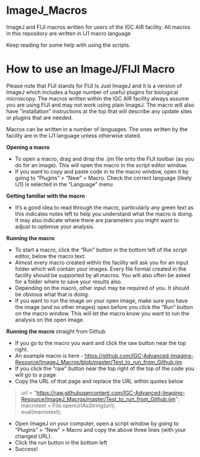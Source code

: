 # ImageJ_Macros

ImageJ and FIJI macros written for users of the IGC AIR facility.
All macros in this repository are written in IJ1 macro language

Keep reading for some help with using the scripts.

# How to use an ImageJ/FIJI Macro

Please note that FIJI stands for FIJI Is Just ImageJ and it is a version of ImageJ which includes a huge number of useful plugins for biological microscopy. The macros written within the IGC AIR facility always assume you are using FIJI and may not work using plain ImageJ. The macro will also have "installation" instructions at the top that will describe any update sites or plugins that are needed.

Macros can be written in a number of languages. The ones written by the facility are in the IJ1 language unless otherwise stated.

**Opening a macro**
*	To open a macro, drag and drop the .ijm file onto the FIJI toolbar (as you do for an image). This will open the macro in the script editor window.
*	If you want to copy and paste code in to the macro window, open it by going to “Plugins” > “New” > Macro. Check the correct language (likely IJ1) is selected in the “Language” menu

**Getting familiar with the macro**
*	It’s a good idea to read through the macro, particularly any green text as this indicates notes left to help you understand what the macro is doing. It may also indicate where there are parameters you might want to adjust to optimise your analysis.

**Running the macro**
*	To start a macro, click the “Run” button in the bottom left of the script editor, below the macro text. 
*	Almost every macro created within the facility will ask you for an input folder which will contain your images. Every file format created in the facility should be supported by all macros. You will also often be asked for a folder where to save your results also.
*	Depending on the macro, other input may be required of you. It should be obvious what that is doing.
*	If you want to run the image on your open image, make sure you have the image (and no other images) open before you click the “Run” button on the macro window. This will let the macro know you want to run the analysis on the open image. 

**Running the macro** straight from Github
* If you go to the macro you want and click the raw button near the top right.
* An example macro is here - https://github.com/IGC-Advanced-Imaging-Resource/ImageJ_Macros/blob/master/Test_to_run_from_Github.ijm
* If you click the "raw" button near the top right of the top of the code you will go to a page
* Copy the URL of that page and replace the URL within quotes below

> url = "https://raw.githubusercontent.com/IGC-Advanced-Imaging-Resource/ImageJ_Macros/master/Test_to_run_from_Github.ijm";  
> macrotext = File.openUrlAsString(url);  
> eval(macrotext);  

* Open ImageJ on your computer, open a script window by going to “Plugins” > “New” > Macro and copy the above three lines (with your changed URL). 
* Click the run button in the bottom left
* Success!
